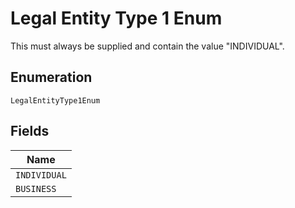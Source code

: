 
# Legal Entity Type 1 Enum

This must always be supplied and contain the value "INDIVIDUAL".

## Enumeration

`LegalEntityType1Enum`

## Fields

| Name |
|  --- |
| `INDIVIDUAL` |
| `BUSINESS` |

